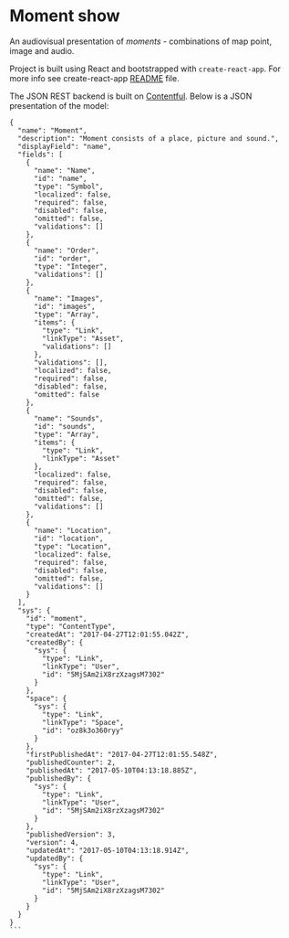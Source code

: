 # Moment show

An audiovisual presentation of _moments_ - combinations of map point, image and audio.

Project is built using React and bootstrapped with `create-react-app`. For more info see create-react-app [README](README-create-react-app.md) file.

The JSON REST backend is built on [Contentful](https://www.contentful.com/). Below is a JSON presentation of the model:

````
{
  "name": "Moment",
  "description": "Moment consists of a place, picture and sound.",
  "displayField": "name",
  "fields": [
    {
      "name": "Name",
      "id": "name",
      "type": "Symbol",
      "localized": false,
      "required": false,
      "disabled": false,
      "omitted": false,
      "validations": []
    },
    {
      "name": "Order",
      "id": "order",
      "type": "Integer",
      "validations": []
    },
    {
      "name": "Images",
      "id": "images",
      "type": "Array",
      "items": {
        "type": "Link",
        "linkType": "Asset",
        "validations": []
      },
      "validations": [],
      "localized": false,
      "required": false,
      "disabled": false,
      "omitted": false
    },
    {
      "name": "Sounds",
      "id": "sounds",
      "type": "Array",
      "items": {
        "type": "Link",
        "linkType": "Asset"
      },
      "localized": false,
      "required": false,
      "disabled": false,
      "omitted": false,
      "validations": []
    },
    {
      "name": "Location",
      "id": "location",
      "type": "Location",
      "localized": false,
      "required": false,
      "disabled": false,
      "omitted": false,
      "validations": []
    }
  ],
  "sys": {
    "id": "moment",
    "type": "ContentType",
    "createdAt": "2017-04-27T12:01:55.042Z",
    "createdBy": {
      "sys": {
        "type": "Link",
        "linkType": "User",
        "id": "5MjSAm2iX8rzXzagsM7302"
      }
    },
    "space": {
      "sys": {
        "type": "Link",
        "linkType": "Space",
        "id": "oz8k3o360ryy"
      }
    },
    "firstPublishedAt": "2017-04-27T12:01:55.548Z",
    "publishedCounter": 2,
    "publishedAt": "2017-05-10T04:13:18.885Z",
    "publishedBy": {
      "sys": {
        "type": "Link",
        "linkType": "User",
        "id": "5MjSAm2iX8rzXzagsM7302"
      }
    },
    "publishedVersion": 3,
    "version": 4,
    "updatedAt": "2017-05-10T04:13:18.914Z",
    "updatedBy": {
      "sys": {
        "type": "Link",
        "linkType": "User",
        "id": "5MjSAm2iX8rzXzagsM7302"
      }
    }
  }
}
```